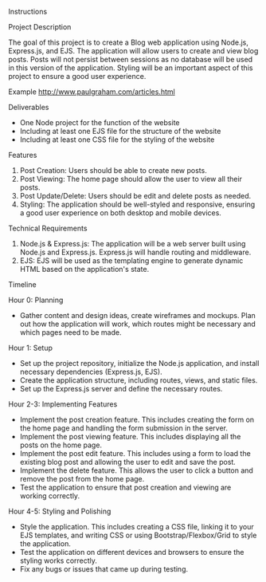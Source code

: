 Instructions

Project Description

The goal of this project is to create a Blog web application using Node.js, Express.js, and EJS.
The application will allow users to create and view blog posts.
Posts will not persist between sessions as no database will be used in this version of the application.
Styling will be an important aspect of this project to ensure a good user experience.

Example
http://www.paulgraham.com/articles.html

Deliverables
- One Node project for the function of the website
- Including at least one EJS file for the structure of the website
- Including at least one CSS file for the styling of the website

Features
1. Post Creation: Users should be able to create new posts.
2. Post Viewing: The home page should allow the user to view all their posts.
3. Post Update/Delete: Users should be edit and delete posts as needed.
4. Styling: The application should be well-styled and responsive,
ensuring a good user experience on both desktop and mobile devices.

Technical Requirements
1. Node.js & Express.js: The application will be a web server built using Node.js and Express.js.
Express.js will handle routing and middleware.
2. EJS: EJS will be used as the templating engine to generate dynamic HTML based on the application's state.

Timeline

Hour 0: Planning
- Gather content and design ideas, create wireframes and mockups.
  Plan out how the application will work, which routes might be necessary and which pages need to be made.

Hour 1:  Setup
- Set up the project repository, initialize the Node.js application, and install necessary dependencies (Express.js, EJS).
- Create the application structure, including routes, views, and static files.
- Set up the Express.js server and define the necessary routes.

Hour 2-3: Implementing Features
- Implement the post creation feature.
  This includes creating the form on the home page and handling the form submission in the server.
- Implement the post viewing feature.
  This includes displaying all the posts on the home page.
- Implement the post edit feature.
  This includes using a form to load the existing blog post and allowing the user to edit and save the post.
- Implement the delete feature. This allows the user to click a button and remove the post from the home page.
- Test the application to ensure that post creation and viewing are working correctly.

Hour 4-5: Styling and Polishing
- Style the application. This includes creating a CSS file, linking it to your EJS templates,
  and writing CSS or using Bootstrap/Flexbox/Grid to style the application.
- Test the application on different devices and browsers to ensure the styling works correctly.
- Fix any bugs or issues that came up during testing.
